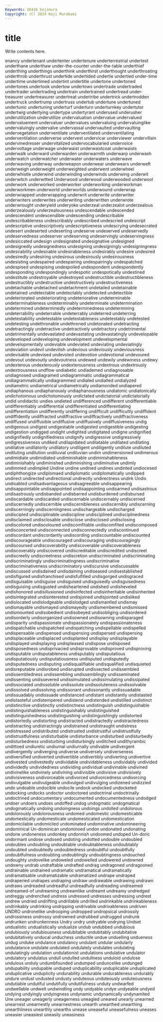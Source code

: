 ```yaml
---
Keywords: 26416 kojimura
Copyright: (C) 2024 Koji Murakami
---
```


# title

Write contents here.



enancy undertenant undertenter undertenure underterrestrial undertest underthane underthaw under-the-counter under-the-table
underthief underthing underthings underthink underthirst underthought underthroating underthrob underthrust undertide
undertided undertie undertied under-time undertime undertimed undertint undertitle undertone undertoned
undertones undertook undertow undertows undertrade undertraded undertrader undertrading undertrain undertrained
undertread under-treasurer undertreasurer undertreat undertribe undertrick undertrodden undertruck undertrump undertruss
undertub undertune undertuned undertunic undertuning underturf underturn underturnkey undertutor undertwig
undertying undertype undertyrant underused underusher underutilization underutilize undervaluation undervalue undervalued
undervaluement undervaluer undervalues undervaluing undervaluinglike undervaluingly undervalve undervassal undervaulted undervaulting
undervegetation underventilate underventilated underventilating underventilation underverse undervest undervicar underviewer undervillain
undervinedresser undervitalized undervocabularied undervoice undervoltage underwage underwaist underwaistcoat underwaists underwalk
underward underwarden underwarmth underwarp underwash underwatch underwatcher underwater underwaters underwave
underwaving underway underweapon underwear underwears underweft underweigh underweight underweighted underwent
underwheel underwhistle underwind underwinding underwinds underwing underwit underwitch underwitted Underwood
underwood underwooded underwool underwork underworked underworker underworking underworkman underworkmen underworld
underworlds underwound underwrap underwrapped underwrapping underwrit underwrite underwriter underwriters underwrites
underwriting underwritten underwrote underwrought underyield underyoke underzeal underzealot underzealous underzealously
underzealousness undescendable undescended undescendent undescendible undescending undescribable undescribableness undescribably undescribed
undescried undescript undescriptive undescriptively undescriptiveness undescrying undesecrated undesert undeserted undeserting
undeserve undeserved undeservedly undeservedness undeserver undeserving undeservingly undeservingness undesiccated undesign
undesignated undesignative undesigned undesignedly undesignedness undesigning undesigningly undesigningness undesirability undesirable
undesirableness undesirably undesire undesired undesiredly undesiring undesirous undesirously undesirousness undesisting
undespaired undespairing undespairingly undespatched undespised undespising undespoiled undespondent undespondently undesponding
undespondingly undespotic undespotically undestined undestitute undestroyable undestroyed undestructible undestructibleness undestructibly
undestructive undestructively undestructiveness undetachable undetached undetachment undetailed undetainable undetained undetectable
undetectably undetected undetectible undeteriorated undeteriorating undeteriorative undeterminable undeterminableness undeterminably undeterminate
undetermination undetermined undeterminedly undeterminedness undetermining undeterrability undeterrable undeterrably undeterred undeterring
undetestability undetestable undetestableness undetestably undetested undetesting undethronable undethroned undetonated undetracting
undetractingly undetractive undetractively undetractory undetrimental undetrimentally undevastated undevastating undevastatingly undevelopable
undeveloped undeveloping undevelopment undevelopmental undevelopmentally undeviable undeviated undeviating undeviatingly undeviation
undevil undevilish undevious undeviously undeviousness undevisable undevised undevoted undevotion undevotional
undevoured undevout undevoutly undevoutness undewed undewily undewiness undewy undexterous undexterously
undexterousness undextrous undextrously undextrousness undflow undiabetic undiademed undiagnosable undiagnosed undiagramed
undiagrammatic undiagrammatical undiagrammatically undiagrammed undialed undialled undialyzed undiametric undiametrical undiametrically
undiamonded undiapered undiaphanous undiaphanously undiaphanousness undiatonic undiatonically undichotomous undichotomously undictated
undictatorial undictatorially undid undidactic undies undieted undifferenced undifferent undifferentiable undifferentiably
undifferential undifferentiated undifferentiating undifferentiation undifferently undiffering undifficult undifficultly undiffident undiffidently
undiffracted undiffractive undiffractively undiffractiveness undiffused undiffusible undiffusive undiffusively undiffusiveness undig
undigenous undigest undigestable undigested undigestible undigesting undigestion undigged undight undighted
undigitated undigne undignified undignifiedly undignifiedness undignify undigressive undigressively undigressiveness undiked
undilapidated undilatable undilated undilating undilative undilatorily undilatory undiligent undiligently undilute
undiluted undiluting undilution undiluvial undiluvian undim undimensioned undimerous undimidiate undimidiated
undiminishable undiminishableness undiminishably undiminished undiminishing undiminutive undimly undimmed undimpled Undine
undine undined undines undinted undiocesed undiphthongize undiplomaed undiplomatic undiplomatically undipped
undirect undirected undirectional undirectly undirectness undirk Undis undisabled undisadvantageous undisagreeable
undisappearing undisappointable undisappointed undisappointing undisarmed undisastrous undisastrously undisbanded undisbarred undisburdened
undisbursed undiscardable undiscarded undiscernable undiscernably undiscerned undiscernedly undiscernible undiscernibleness undiscernibly
undiscerning undiscerningly undiscerningness undischargeable undischarged undiscipled undisciplinable undiscipline undisciplined undisciplinedness
undisclaimed undisclosable undisclose undisclosed undisclosing undiscolored undiscoloured undiscomfitable undiscomfited undiscomposed
undisconcerted undisconnected undisconnectedly undiscontinued undiscordant undiscordantly undiscording undiscountable undiscounted undiscourageable
undiscouraged undiscouraging undiscouragingly undiscoursed undiscoverability undiscoverable undiscoverableness undiscoverably undiscovered undiscreditable
undiscredited undiscreet undiscreetly undiscreetness undiscretion undiscriminated undiscriminating undiscriminatingly undiscriminatingness undiscriminative
undiscriminativeness undiscriminatory undiscursive undiscussable undiscussed undisdained undisdaining undiseased undisestablished undisfigured
undisfranchised undisfulfilled undisgorged undisgraced undisguisable undisguise undisguised undisguisedly undisguisedness undisguising
undisgusted undisheartened undished undisheveled undishonored undisillusioned undisinfected undisinheritable undisinherited undisintegrated
undisinterested undisjoined undisjointed undisliked undislocated undislodgeable undislodged undismantled undismay undismayable
undismayed undismayedly undismembered undismissed undismounted undisobedient undisobeyed undisobliging undisordered undisorderly
undisorganized undisowned undisowning undisparaged undisparity undispassionate undispassionately undispassionateness undispatchable undispatched
undispatching undispellable undispelled undispensable undispensed undispensing undispersed undispersing undisplaceable undisplaced
undisplanted undisplay undisplayable undisplayed undisplaying undispleased undispose undisposed undisposedness undisprivacied
undisprovable undisproved undisproving undisputable undisputableness undisputably undisputatious undisputatiously undisputatiousness undisputed
undisputedly undisputedness undisputing undisqualifiable undisqualified undisquieted undisreputable undisrobed undisrupted undissected
undissembled undissembledness undissembling undissemblingly undisseminated undissenting undissevered undissimulated undissimulating undissipated
undissociated undissoluble undissolute undissoluteness undissolvable undissolved undissolving undissonant undissonantly undissuadable
undissuadably undissuade undistanced undistant undistantly undistasted undistasteful undistempered undistend undistended
undistilled undistinct undistinctive undistinctly undistinctness undistinguish undistinguishable undistinguishableness undistinguishably undistinguished
undistinguishedness undistinguishing undistinguishingly undistorted undistortedly undistorting undistracted undistractedly undistractedness undistracting
undistractingly undistrained undistraught undistress undistressed undistributed undistrusted undistrustful undistrustfully undistrustfulness
undisturbable undisturbance undisturbed undisturbedly undisturbedness undisturbing undisturbingly unditched undithyrambic undittoed
undiuretic undiurnal undiurnally undivable undivergent undivergently undiverging undiverse undiversely undiverseness
undiversified undiverted undivertible undivertibly undiverting undivertive undivested undivestedly undividable undividableness
undividably undivided undividedly undividedness undividing undividual undivinable undivined undivinelike undivinely
undivining undivisible undivisive undivisively undivisiveness undivorceable undivorced undivorcedness undivorcing undivulgable
undivulgeable undivulged undivulging undizened undizzied undo undoable undocible undocile undock
undocked undocketed undocking undocks undoctor undoctored undoctrinal undoctrinally undoctrined undocumentary
undocumented undocumentedness undodged undoer undoers undoes undoffed undog undogmatic undogmatical
undogmatically undoing undoingness undoings undolled undolorous undolorously undolorousness undomed undomestic
undomesticable undomestically undomesticate undomesticated undomestication undomicilable undomiciled undominated undominative undomineering
undominical Un-dominican undominoed undon undonated undonating undone undoneness undonkey undonnish
undoomed undoped Un-doric undormant undose undosed undoting undotted undouble undoubled
undoubles undoubling undoubtable undoubtableness undoubtably undoubted undoubtedly undoubtedness undoubtful undoubtfully
undoubtfulness undoubting undoubtingly undoubtingness undouched undoughty undovelike undoweled undowelled undowered
undowned undowny undrab undraftable undrafted undrag undragoned undragooned undrainable undrained
undramatic undramatical undramatically undramatisable undramatizable undramatized undrape undraped undraperied undrapes
undraping undraw undrawable undrawing undrawn undraws undreaded undreadful undreadfully undreading
undreamed undreamed-of undreaming undreamlike undreamt undreamy undredged undreggy undrenched undress
undressed undresses undressing undrest undrew undried undrifting undrillable undrilled undrinkable
undrinkableness undrinkably undrinking undripping undrivable undrivableness undriven UNDRO undronelike undrooping
undropped undropsical undrossily undrossiness undrossy undrowned undrubbed undrugged undrunk undrunken
undrunkenness Undry undry undryable undrying Undset undualistic undualistically undualize undub
undubbed undubious undubiously undubiousness undubitable undubitably undubitative undubitatively unducal unduchess
unductile undue unduelling undueness undug unduke undulance undulancy undulant undular
undularly undulatance undulate undulated undulately undulates undulating undulatingly undulation undulationist
undulations undulative undulator undulatory undulatus undull undulled undullness unduloid undulose
undulous unduly undumbfounded undumped unduncelike undunged undupability undupable unduped unduplicability
unduplicable unduplicated unduplicative unduplicity undurability undurable undurableness undurably undure undust
undusted undusty unduteous unduteously unduteousness undutiable undutiful undutifully undutifulness unduty
undwarfed undwellable undwelt undwindling undy undyable undye undyeable undyed undying
undyingly undyingness undynamic undynamically undynamited Une uneager uneagerly uneagerness uneagled
uneared unearly unearned unearnest unearnestly unearnestness unearth unearthed unearthing unearthliness
unearthly unearths unease uneaseful uneasefulness uneases uneasier uneasiest uneasily uneasiness
